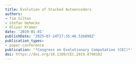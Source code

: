 ```yaml
---
title: Evolution of Stacked Autoencoders
authors:
- Tim Silhan
- Stefan Oehmcke
- Oliver Kramer
date: '2019-01-01'
publishDate: '2025-07-24T17:35:46.536898Z'
publication_types:
- paper-conference
publication: '*Congress on Evolutionary Computation (CEC)*'
doi: https://doi.org/10.1109/CEC.2019.8790182
---
```

